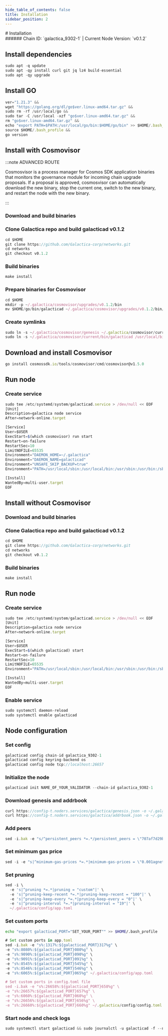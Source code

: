 ```yaml
---
hide_table_of_contents: false
title: Installation
sidebar_position: 2
---
```


<div class="h1-with-icon icon-galactica">
# Installation
</div>
###### Chain ID: `galactica_9302-1` | Current Node Version: `v0.1.2`

## Install dependencies

```js
sudo apt -q update
sudo apt -qy install curl git jq lz4 build-essential
sudo apt -qy upgrade
```

## Install GO
```js
ver="1.21.3" &&
wget "https://golang.org/dl/go$ver.linux-amd64.tar.gz" &&
sudo rm -rf /usr/local/go &&
sudo tar -C /usr/local -xzf "go$ver.linux-amd64.tar.gz" &&
rm "go$ver.linux-amd64.tar.gz" &&
echo "export PATH=$PATH:/usr/local/go/bin:$HOME/go/bin" >> $HOME/.bash_profile &&
source $HOME/.bash_profile &&
go version
```

## Install with Cosmovisor
:::note ADVANCED ROUTE

Cosmosvisor is a process manager for Cosmos SDK application binaries that monitors the governance module for incoming chain upgrade proposals. If a proposal is approved, cosmosvisor can automatically download the new binary, stop the current one, switch to the new binary, and restart the node with the new binary.

:::
### Download and build binaries
### Clone Galactica repo and build galacticad v0.1.2
```js
cd $HOME
git clone https://github.com/Galactica-corp/networks.git
cd networks
git checkout v0.1.2
```

### Build binaries
```js
make install
```
### Prepare binaries for Cosmovisor
```js
cd $HOME
mkdir -p ~/.galactica/cosmovisor/upgrades/v0.1.2/bin
mv $HOME/go/bin/galacticad ~/.galactica/cosmovisor/upgrades/v0.1.2/bin/
```

### Create symlinks
```js
sudo ln -s ~/.galactica/cosmovisor/genesis ~/.galactica/cosmovisor/current -f
sudo ln -s ~/.galactica/cosmovisor/current/bin/galacticad /usr/local/bin/galacticad -f
```

## Download and install Cosmovisor
```js
go install cosmossdk.io/tools/cosmovisor/cmd/cosmovisor@v1.5.0
```

## Run node
### Create service
```js
sudo tee /etc/systemd/system/galacticad.service > /dev/null << EOF
[Unit]
Description=galactica node service
After=network-online.target

[Service]
User=$USER
ExecStart=$(which cosmovisor) run start
Restart=on-failure
RestartSec=10
LimitNOFILE=65535
Environment="DAEMON_HOME=~/.galactica"
Environment="DAEMON_NAME=galacticad"
Environment="UNSAFE_SKIP_BACKUP=true"
Environment="PATH=/usr/local/sbin:/usr/local/bin:/usr/sbin:/usr/bin:/sbin:/bin:/usr/games:/usr/local/games:/snap/bin:~/.galactica/cosmovisor/current/bin"

[Install]
WantedBy=multi-user.target
EOF
```

## Install without Cosmovisor

### Download and build binaries
### Clone Galactica repo and build galacticad v0.1.2
```js
cd $HOME
git clone https://github.com/Galactica-corp/networks.git
cd networks
git checkout v0.1.2
```

### Build binaries
```js
make install
```

## Run node
### Create service
```js
sudo tee /etc/systemd/system/galacticad.service > /dev/null << EOF
[Unit]
Description=galactica node service
After=network-online.target

[Service]
User=$USER
ExecStart=$(which galacticad) start
Restart=on-failure
RestartSec=10
LimitNOFILE=65535
Environment="PATH=/usr/local/sbin:/usr/local/bin:/usr/sbin:/usr/bin:/sbin:/bin:/usr/games:/usr/local/games:/snap/bin"

[Install]
WantedBy=multi-user.target
EOF
```

### Enable service
```js
sudo systemctl daemon-reload
sudo systemctl enable galacticad
```

## Node configuration
### Set config
```js
galacticad config chain-id galactica_9302-1
galacticad config keyring-backend os
galacticad config node tcp://localhost:26657
```

### Initialize the node
```js
galacticad init NAME_OF_YOUR_VALIDATOR --chain-id galactica_9302-1
```

### Download genesis and addrbook
```js
curl https://config-t.noders.services/galactica/genesis.json -o ~/.galactica/config/genesis.json
curl https://config-t.noders.services/galactica/addrbook.json -o ~/.galactica/config/addrbook.json
```
### Add peers
```js
sed -i.bak -e "s/^persistent_peers *=.*/persistent_peers = \"707af7d29be8d3fff3c4f0cdc0b8986a6a8aff63@galactica-t-rpc.noders.services:28656\"/" ~/.galactica/config/config.toml
```

### Set minimum gas price
```js
sed -i -e "s|^minimum-gas-prices *=.*|minimum-gas-prices = \"0.001agnet\"|" ~/.galactica/config/app.toml
```
### Set pruning
```js
sed -i \
  -e 's|^pruning *=.*|pruning = "custom"|' \
  -e 's|^pruning-keep-recent *=.*|pruning-keep-recent = "100"|' \
  -e 's|^pruning-keep-every *=.*|pruning-keep-every = "0"|' \
  -e 's|^pruning-interval *=.*|pruning-interval = "19"|' \
  ~/.galactica/config/app.toml
```

### Set custom ports

```bash
echo "export galacticad_PORT="SET_YOUR_PORT"" >> $HOME/.bash_profile
```

```js
# Set custom ports in app.toml
sed -i.bak -e "s%:1317%:${galacticad_PORT}317%g" \
-e "s%:8080%:${galacticad_PORT}080%g" \
-e "s%:9090%:${galacticad_PORT}090%g" \
-e "s%:9091%:${galacticad_PORT}091%g" \
-e "s%:8545%:${galacticad_PORT}545%g" \
-e "s%:8546%:${galacticad_PORT}546%g" \
-e "s%:6065%:${galacticad_PORT}065%g" ~/.galactica/config/app.toml

# Set custom ports in config.toml file
sed -i.bak -e "s%:26658%:${galacticad_PORT}658%g" \
-e "s%:26657%:${galacticad_PORT}657%g" \
-e "s%:6060%:${galacticad_PORT}060%g" \
-e "s%:26656%:${galacticad_PORT}656%g" \
-e "s%:26660%:${galacticad_PORT}660%g" ~/.galactica/config/config.toml
```

### Start node and check logs
```js
sudo systemctl start galacticad && sudo journalctl -u galacticad -f --no-hostname -o cat
```
